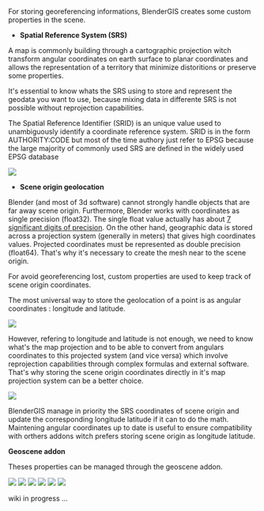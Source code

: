 For storing georeferencing informations, BlenderGIS creates some custom properties in the scene.


- **Spatial Reference System (SRS)**

A map is commonly building through a cartographic projection witch transform angular coordinates on earth surface to planar coordinates and allows the representation of a territory that minimize distoritions or preserve some properties.

It's essential to know whats the SRS using to store and represent the geodata you want to use, because mixing data in differente SRS is not possible without reprojection capabilities.

The Spatial Reference Identifier (SRID) is an unique value used to unambiguously identify a coordinate reference system. SRID is in the form AUTHORITY:CODE but most of the time authory just refer to EPSG because the large majority of commonly used SRS are defined in the widely used EPSG database


![](https://raw.githubusercontent.com/wiki/domlysz/blenderGIS/images/geoscene_sk_srid.jpg)

- **Scene origin geolocation**

Blender (and most of 3d software) cannot strongly handle objects that are far away scene origin. Furthermore, Blender works with coordinates as single precision (float32). The single float value actually has about [7 significant digits of precision](http://en.wikipedia.org/wiki/Floating_point#Internal_representation). On the other hand, geographic data is stored across a projection system (generally in meters) that gives high coordinates values. Projected coordinates must be represented as double precision (float64). That's why it's necessary to create the mesh near to the scene origin.

For avoid georeferencing lost, custom properties are used to keep track of scene origin coordinates.

The most universal way to store the geolocation of a point is as angular coordinates : longitude and latitude.

![](https://raw.githubusercontent.com/wiki/domlysz/blenderGIS/images/geoscene_sk_lonlat.jpg)

However, refering to longitude and latitude is not enough, we need to know what's the map projection and to be able to convert from angulars coordinates to this projected system (and vice versa) which involve reprojection capabilities through complex formulas and external software. That's why storing the scene origin coordinates directly in it's map projection system can be a better choice.

![](https://raw.githubusercontent.com/wiki/domlysz/blenderGIS/images/geoscene_sk_xy.jpg)

BlenderGIS manage in priority the SRS coordinates of scene origin and update the corresponding longitude latitude if it can to do the math. Maintening angular coordinates up to date is useful to ensure compatibility with orthers addons witch prefers storing scene origin as longitude latitude.


**Geoscene addon**


Theses properties can be managed through the geoscene addon.

![](https://raw.githubusercontent.com/wiki/domlysz/blenderGIS/images/geoscene_panel.jpg)
![](https://raw.githubusercontent.com/wiki/domlysz/blenderGIS/images/geoscene_prefs.jpg)
![](https://raw.githubusercontent.com/wiki/domlysz/blenderGIS/images/geoscene_set_crs.jpg)
![](https://raw.githubusercontent.com/wiki/domlysz/blenderGIS/images/geoscene_add_predef_crs.jpg)
![](https://raw.githubusercontent.com/wiki/domlysz/blenderGIS/images/geoscene_link_origin.jpg)
![](https://raw.githubusercontent.com/wiki/domlysz/blenderGIS/images/geoscene_broken.jpg)


wiki in progress ...
